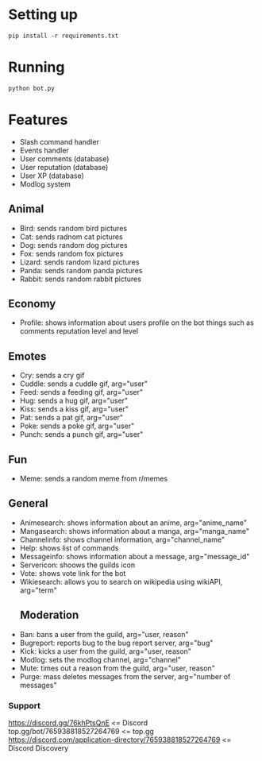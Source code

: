 # Setting up
```pip install -r requirements.txt```
# Running 
```python bot.py```

# Features
- Slash command handler
- Events handler
- User comments (database)
- User reputation (database)
- User XP (database)
- Modlog system
## Animal
- Bird: sends random bird pictures
- Cat: sends radnom cat pictures
- Dog: sends random dog pictures
- Fox: sends random fox pictures
- Lizard: sends random lizard pictures
- Panda: sends random panda pictures
- Rabbit: sends random rabbit pictures
## Economy
- Profile: shows information about users profile on the bot things such as comments reputation level and level
## Emotes
- Cry: sends a cry gif
- Cuddle: sends a cuddle gif, arg="user"
- Feed: sends a feeding gif, arg="user"
- Hug: sends a hug gif, arg="user"
- Kiss: sends a kiss gif, arg="user"
- Pat: sends a pat gif, arg="user"
- Poke: sends a poke gif, arg="user"
- Punch: sends a punch gif, arg="user"
## Fun
- Meme: sends a random meme from r/memes
## General
- Animesearch: shows information about an anime, arg="anime_name"
- Mangasearch: shows information about a manga, arg="manga_name"
- Channelinfo: shows channel information, arg="channel_name"
- Help: shows list of commands
- Messageinfo: shows information about a message, arg="message_id"
- Servericon: shoows the guilds icon
- Vote: shows vote link for the bot
- Wikiesearch: allows you to search on wikipedia using wikiAPI, arg="term"
  ## Moderation
- Ban: bans a user from the guild, arg="user, reason"
- Bugreport: reports bug to the bug report server, arg="bug"
- Kick: kicks a user from the guild, arg="user, reason"
- Modlog: sets the modlog channel, arg="channel"
- Mute: times out a reason from the guild, arg="user, reason"
- Purge: mass deletes messages from the server, arg="number of messages"

### Support
https://discord.gg/76khPtsQnE <= Discord <br/>
top.gg/bot/765938818527264769 <= top.gg <br/>
https://discord.com/application-directory/765938818527264769 <= Discord Discovery
